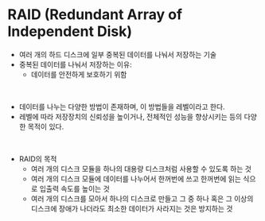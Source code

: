 # RAID (Redundant Array of Independent Disk)

- 여러 개의 하드 디스크에 일부 중복된 데이터를 나눠서 저장하는 기술
- 중복된 데이터를 나눠서 저장하는 이유:
  - 데이터를 안전하게 보호하기 위함

<br>

- 데이터를 나누는 다양한 방법이 존재하며, 이 방법들을 레벨이라고 한다.
- 레벨에 따라 저장장치의 신뢰성을 높이거나, 전체적인 성능을 향상시키는 등의 다양한 목적이 있다.

<br>

- RAID의 목적
  - 여러 개의 디스크 모듈을 하나의 대용량 디스크처럼 사용할 수 있도록 하는 것
  - 여러 개의 디스크 모듈에 데이터를 나누어서 한꺼번에 쓰고 한꺼번에 읽는 식으로 입출력 속도를 높이는 것
  - 여러 개의 디스크를 모아서 하나의 디스크로 만들고 그 중 하나 혹은 그 이상의 디스크에 장애가 나더라도 최소한 데이터가 사라지는 것은 방지하는 것
